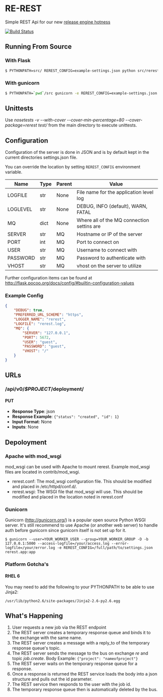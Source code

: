 # RE-REST
Simple REST Api for our new [release engine hotness](https://github.com/RHInception/?query=re-)

[![Build Status](https://api.travis-ci.org/RHInception/re-rest.png)](https://travis-ci.org/RHInception/re-rest/)

## Running From Source
### With Flask
```bash
$ PYTHONPATH=src/ REREST_CONFIG=example-settings.json python src/rerest/app.py
```

### With gunicorn
```bash
$ PYTHONPATH=`pwd`/src gunicorn -e REREST_CONFIG=example-settings.json --access-logfile access.log --error-logfile=error.log rerest.app:app
```

## Unittests
Use *nosetests -v --with-cover --cover-min-percentage=80 --cover-package=rerest test/* from the main directory to execute unittests.

## Configuration
Configuration of the server is done in JSON and is by default kept in the current directories settings.json file.

You can override the location by setting `REREST_CONFIG` environment variable.

| Name     | Type | Parent | Value                                      |
|----------|------|--------|--------------------------------------------|
| LOGFILE  | str  | None   | File name for the application level log    |
| LOGLEVEL | str  | None   | DEBUG, INFO (default), WARN, FATAL         |
| MQ       | dict | None   | Where all of the MQ connection settins are |
| SERVER   | str  | MQ     | Hostname or IP of the server               |
| PORT     | int  | MQ     | Port to connect on                         |
| USER     | str  | MQ     | Username to connect with                   |
| PASSWORD | str  | MQ     | Password to authenticate with              |
| VHOST    | str  | MQ     | vhost on the server to utilize             |

Further configuration items can be found at http://flask.pocoo.org/docs/config/#builtin-configuration-values

### Example Config

```json
{
    "DEBUG": true,
    "PREFERRED_URL_SCHEME": "https",
    "LOGGER_NAME": "rerest",
    "LOGFILE": "rerest.log",
    "MQ": {
        "SERVER": "127.0.0.1",
        "PORT": 5672,
        "USER": "guest",
        "PASSWORD": "guest",
        "VHOST": "/"
    }
}
```

## URLs
### /api/v0/*$PROJECT*/deployment/

#### PUT
* **Response Type**: json
* **Response Example**: ```{"status": "created", "id": 1}```
* **Input Format**: None
* **Inputs**: None

## Depoloyment

### Apache with mod\_wsgi
mod_wsgi can be used with Apache to mount rerest. Example mod_wsgi files are located in contrib/mod_wsgi.

* rerest.conf: The mod_wsgi configuration file. This should be modified and placed in /etc/httpd/conf.d/.
* rerest.wsgi: The WSGI file that mod_wsgi will use. This should be modified and placed in the location noted in rerest.conf

### Gunicorn
Gunicorn (http://gunicorn.org/) is a popular open source Python WSGI server. It's still recommend to use Apache (or another web server) to handle auth before gunicorn since gunicorn itself is not set up for it.

```
$ gunicorn --user=YOUR_WORKER_USER --group=YOUR_WORKER_GROUP -D -b 127.0.0.1:5000 --access-logfile=/your/access.log --error-logfile=/your/error.log -e REREST_CONFIG=/full/path/to/settings.json rerest.app:app
```


### Platform Gotcha's

#### RHEL 6
You may need to add the following to your PYTHONPATH to be able to use Jinja2:

```
/usr/lib/python2.6/site-packages/Jinja2-2.6-py2.6.egg
```

## What's Happening

1. User requests a new job via the REST endpoint
2. The REST server creates a temporary response queue and binds it to the exchange with the same name.
3. The REST server creates a message with a reply_to of the temporary response queue's topic.
4. The REST server sends the message to the bus on exchange *re* and topic *job.create*. Body Example: ```{"project": "nameofproject"}```
5. The REST server waits on the temporary response queue for a response.
6. Once a response is returned the REST service loads the body into a json structure and pulls out the id parameter.
7. The REST service then responds to the user with the job id.
8. The temporary response queue then is automatically deleted by the bus.
